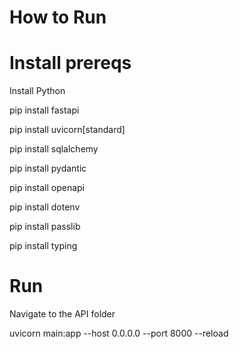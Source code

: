 # How to Run

# Install prereqs

Install Python

pip install fastapi

pip install uvicorn[standard]

pip install sqlalchemy

pip install pydantic

pip install openapi

pip install dotenv

pip install passlib

pip install typing

# Run

Navigate to the API folder

uvicorn main:app --host 0.0.0.0 --port 8000 --reload
